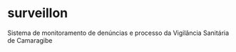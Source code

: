 # surveillon
Sistema de monitoramento de denúncias e processo da Vigilância Sanitária de Camaragibe
